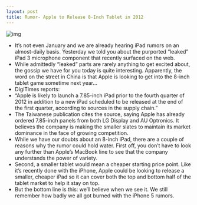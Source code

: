 ```yaml
---
layout: post
title: Rumor- Apple to Release 8-Inch Tablet in 2012
---
```

![img](http://media.idownloadblog.com/wp-content/uploads/2011/12/7-inch-ipad.jpg)
* It’s not even January and we are already hearing iPad rumors on an almost-daily basis. Yesterday we told you about the purported “leaked” iPad 3 microphone component that recently surfaced on the web.
* While admittedly “leaked” parts are rarely anything to get excited about, the gossip we have for you today is quite interesting. Apparently, the word on the street in China is that Apple is looking to get into the 8-inch tablet game sometime next year…
* DigiTimes reports:
* “Apple is likely to launch a 7.85-inch iPad prior to the fourth quarter of 2012 in addition to a new iPad scheduled to be released at the end of the first quarter, according to sources in the supply chain.”
* The Taiwanese publication cites the source, saying Apple has already ordered 7.85-inch panels from both LG Display and AU Optronics. It believes the company is making the smaller slates to maintain its market dominance in the face of growing competition.
* While we have our doubts about an 8-inch iPad, there are a couple of reasons why the rumor could hold water. First off, you don’t have to look any further than Apple’s MacBook line to see that the company understands the power of variety.
* Second, a smaller tablet would mean a cheaper starting price point. Like it’s recently done with the iPhone, Apple could be looking to release a smaller, cheaper iPad so it can cover both the top and bottom half of the tablet market to help it stay on top.
* But the bottom line is this: we’ll believe when we see it. We still remember how badly we all got burned with the iPhone 5 rumors.

